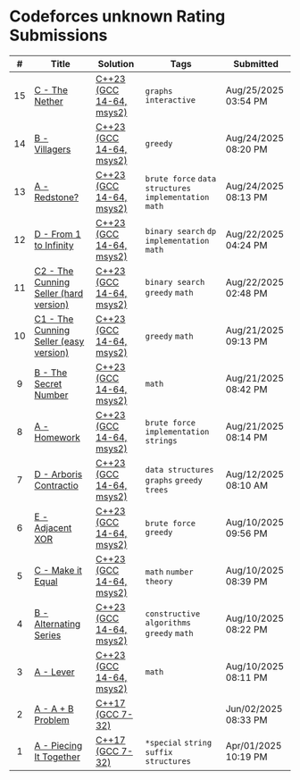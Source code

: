 # Codeforces unknown Rating Submissions

| # | Title | Solution | Tags | Submitted |
|:-:|-------|----------|------|-----------|
| 15 | [C - The Nether](https://codeforces.com/contest/2133/problem/C) | [C++23 (GCC 14-64, msys2)](https://codeforces.com/contest/2133/submission/335483863) | `graphs` `interactive` | Aug/25/2025 03:54 PM |
| 14 | [B - Villagers](https://codeforces.com/contest/2133/problem/B) | [C++23 (GCC 14-64, msys2)](https://codeforces.com/contest/2133/submission/335334011) | `greedy` | Aug/24/2025 08:20 PM |
| 13 | [A - Redstone?](https://codeforces.com/contest/2133/problem/A) | [C++23 (GCC 14-64, msys2)](https://codeforces.com/contest/2133/submission/335324650) | `brute force` `data structures` `implementation` `math` | Aug/24/2025 08:13 PM |
| 12 | [D - From 1 to Infinity](https://codeforces.com/contest/2132/problem/D) | [C++23 (GCC 14-64, msys2)](https://codeforces.com/contest/2132/submission/335021524) | `binary search` `dp` `implementation` `math` | Aug/22/2025 04:24 PM |
| 11 | [C2 - The Cunning Seller (hard version)](https://codeforces.com/contest/2132/problem/C2) | [C++23 (GCC 14-64, msys2)](https://codeforces.com/contest/2132/submission/335010135) | `binary search` `greedy` `math` | Aug/22/2025 02:48 PM |
| 10 | [C1 - The Cunning Seller (easy version)](https://codeforces.com/contest/2132/problem/C1) | [C++23 (GCC 14-64, msys2)](https://codeforces.com/contest/2132/submission/334892267) | `greedy` `math` | Aug/21/2025 09:13 PM |
| 9 | [B - The Secret Number](https://codeforces.com/contest/2132/problem/B) | [C++23 (GCC 14-64, msys2)](https://codeforces.com/contest/2132/submission/334860614) | `math` | Aug/21/2025 08:42 PM |
| 8 | [A - Homework](https://codeforces.com/contest/2132/problem/A) | [C++23 (GCC 14-64, msys2)](https://codeforces.com/contest/2132/submission/334822013) | `brute force` `implementation` `strings` | Aug/21/2025 08:14 PM |
| 7 | [D - Arboris Contractio](https://codeforces.com/contest/2131/problem/D) | [C++23 (GCC 14-64, msys2)](https://codeforces.com/contest/2131/submission/333581356) | `data structures` `graphs` `greedy` `trees` | Aug/12/2025 08:10 AM |
| 6 | [E - Adjacent XOR](https://codeforces.com/contest/2131/problem/E) | [C++23 (GCC 14-64, msys2)](https://codeforces.com/contest/2131/submission/333427184) | `brute force` `greedy` | Aug/10/2025 09:56 PM |
| 5 | [C - Make it Equal](https://codeforces.com/contest/2131/problem/C) | [C++23 (GCC 14-64, msys2)](https://codeforces.com/contest/2131/submission/333346034) | `math` `number theory` | Aug/10/2025 08:39 PM |
| 4 | [B - Alternating Series](https://codeforces.com/contest/2131/problem/B) | [C++23 (GCC 14-64, msys2)](https://codeforces.com/contest/2131/submission/333317600) | `constructive algorithms` `greedy` `math` | Aug/10/2025 08:22 PM |
| 3 | [A - Lever](https://codeforces.com/contest/2131/problem/A) | [C++23 (GCC 14-64, msys2)](https://codeforces.com/contest/2131/submission/333294292) | `math` | Aug/10/2025 08:11 PM |
| 2 | [A - A + B Problem](https://codeforces.com/contest/105847/problem/A) | [C++17 (GCC 7-32)](https://codeforces.com/contest/105847/submission/322550649) |  | Jun/02/2025 08:33 PM |
| 1 | [A - Piecing It Together](https://codeforces.com/contest/2095/problem/A) | [C++17 (GCC 7-32)](https://codeforces.com/contest/2095/submission/313507819) | `*special` `string suffix structures` | Apr/01/2025 10:19 PM |